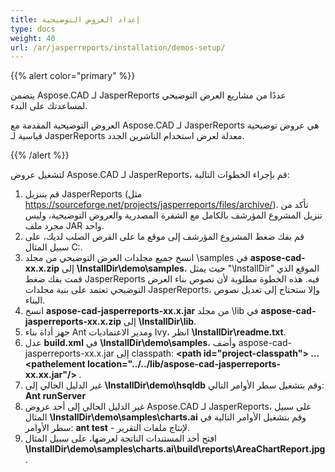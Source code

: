 ```yaml
---
title: إعداد العروض التوضيحية
type: docs
weight: 40
url: /ar/jasperreports/installation/demos-setup/
---
```


{{% alert color="primary" %}}

يتضمن Aspose.CAD لـ JasperReports عددًا من مشاريع العرض التوضيحي لمساعدتك على البدء.

العروض التوضيحية المقدمة مع Aspose.CAD لـ JasperReports هي عروض توضيحية قياسية لـ JasperReports معدلة لعرض استخدام الناشرين الجدد.

{{% /alert %}}

لتشغيل عروض Aspose.CAD لـ JasperReports، قم بإجراء الخطوات التالية:

1. قم بتنزيل JasperReports (مثل https://sourceforge.net/projects/jasperreports/files/archive/). تأكد من تنزيل المشروع المؤرشف بالكامل مع الشفرة المصدرية والعروض التوضيحية، وليس مجرد ملف JAR واحد.
1. قم بفك ضغط المشروع المؤرشف إلى موقع ما على القرص الصلب لديك، على سبيل المثال C:\.
1. انسخ جميع مجلدات العرض التوضيحي من مجلد \samples في **aspose-cad-xx.x.zip** إلى **\InstallDir\demo\samples**، حيث يمثل "\InstallDir" الموقع الذي قمت بفك ضغط JasperReports فيه. هذه الخطوة مطلوبة لأن نصوص بناء العرض التوضيحي تعتمد على بنية مجلدات JasperReports، وإلا ستحتاج إلى تعديل نصوص البناء.
1. انسخ **aspose-cad-jasperreports-xx.x.jar** من مجلد \lib في **aspose-cad-jasperreports-xx.x.zip** إلى **\InstallDir\lib**.
1. جهز أداة بناء Ant ومدير الاعتماديات Ivy، انظر **\InstallDir\readme.txt**.
1. عدل **build.xml** في **\InstallDir\demo\samples**، وأضف aspose-cad-jasperreports-xx.x.jar إلى classpath:
   **\<path id="project-classpath"> ... \<pathelement location="../../lib/aspose-cad-jasperreports-xx.xx.jar"/> </path>**.
1. غير الدليل الحالي إلى **\InstallDir\demo\hsqldb** وقم بتشغيل سطر الأوامر التالي:
   **Ant runServer**
1. غير الدليل الحالي إلى أحد عروض Aspose.CAD لـ JasperReports، على سبيل المثال **\InstallDir\demo\samples\charts.ai** وقم بتشغيل الأوامر التالية في سطر الأوامر:
   **ant test** - لإنتاج ملفات التقرير.
1. افتح أحد المستندات الناتجة لعرضها، على سبيل المثال **\InstallDir\demo\samples\charts.ai\build\reports\AreaChartReport.jpg**.
